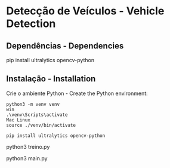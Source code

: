 # Detecção de Veículos - Vehicle Detection


## Dependências - Dependencies

pip install ultralytics opencv-python


## Instalação - Installation

Crie o ambiente Python - Create the Python environment:

```
python3 -m venv venv
win
.\venv\Scripts\activate 
Mac Linux
source ./venv/bin/activate
```

```
pip install ultralytics opencv-python
```
python3 treino.py

python3 main.py
